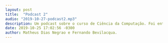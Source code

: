 ```yaml
---
layout: post
title:  "Podcast 2"
audio: "2019-10-27-podcast2.mp3"
description: Um podcast sobre o curso de Ciência da Computação. Foi entrevistado o coordenador do curso e egressos.
date: 2019-10-25 17:02:56 -0300
author: Matheus Dias Negrao e Fernando Bevilacqua.
---
```

